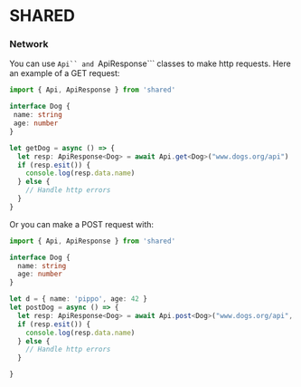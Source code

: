 # SHARED 

### Network

You can use ```Api`` and ```ApiResponse``` classes to make http requests.
Here an example of a GET request:

```ts
import { Api, ApiResponse } from 'shared'

interface Dog {
 name: string
 age: number
}

let getDog = async () => {
  let resp: ApiResponse<Dog> = await Api.get<Dog>("www.dogs.org/api")
  if (resp.esit()) {
    console.log(resp.data.name)
  } else {
    // Handle http errors
  }
} 
```

Or you can make a POST request with:

```ts
import { Api, ApiResponse } from 'shared'

interface Dog {
  name: string
  age: number
}

let d = { name: 'pippo', age: 42 }
let postDog = async () => {
  let resp: ApiResponse<Dog> = await Api.post<Dog>("www.dogs.org/api", d)
  if (resp.esit()) {
    console.log(resp.data.name)
  } else {
    // Handle http errors
  }

}

```
